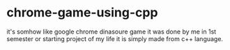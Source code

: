 # chrome-game-using-cpp
it's somhow like google chrome dinasoure game it was done by me in 1st semester or starting project of my life
it is simply made from c++ language.
